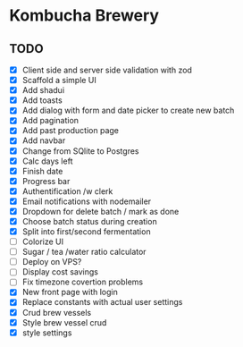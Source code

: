 # Kombucha Brewery

## TODO

-   [x] Client side and server side validation with zod
-   [x] Scaffold a simple UI
-   [x] Add shadui
-   [x] Add toasts
-   [x] Add dialog with form and date picker to create new batch
-   [x] Add pagination
-   [x] Add past production page
-   [x] Add navbar
-   [x] Change from SQlite to Postgres
-   [x] Calc days left
-   [x] Finish date
-   [x] Progress bar
-   [x] Authentification /w clerk
-   [x] Email notifications with nodemailer
-   [x] Dropdown for delete batch / mark as done
-   [x] Choose batch status during creation
-   [x] Split into first/second fermentation
-   [ ] Colorize UI
-   [ ] Sugar / tea /water ratio calculator
-   [ ] Deploy on VPS?
-   [ ] Display cost savings
-   [ ] Fix timezone covertion problems
-   [x] New front page with login
-   [x] Replace constants with actual user settings
-   [x] Crud brew vessels
-   [x] Style brew vessel crud
-   [x] style settings
